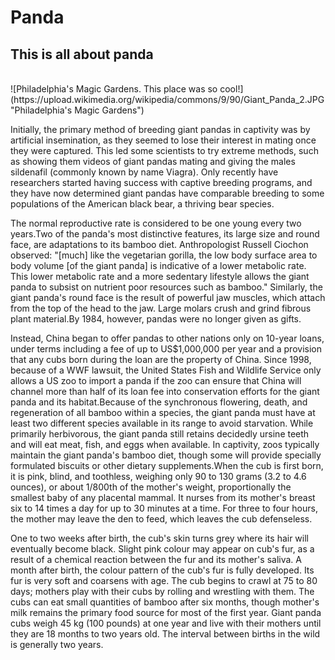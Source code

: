 # Panda
## This is all about panda
<br>
![Philadelphia's Magic Gardens. This place was so cool!](https://upload.wikimedia.org/wikipedia/commons/9/90/Giant_Panda_2.JPG "Philadelphia's Magic Gardens")
<br>
<p>Initially, the primary method of breeding giant pandas in captivity was by artificial insemination, as they seemed to lose their interest in mating once they were captured. This led some scientists to try extreme methods, such as showing them videos of giant pandas mating and giving the males sildenafil (commonly known by name Viagra). Only recently have researchers started having success with captive breeding programs, and they have now determined giant pandas have comparable breeding to some populations of the American black bear, a thriving bear species.</p>

<p>The normal reproductive rate is considered to be one young every two years.Two of the panda's most distinctive features, its large size and round face, are adaptations to its bamboo diet. Anthropologist Russell Ciochon observed: "[much] like the vegetarian gorilla, the low body surface area to body volume [of the giant panda] is indicative of a lower metabolic rate. This lower metabolic rate and a more sedentary lifestyle allows the giant panda to subsist on nutrient poor resources such as bamboo." Similarly, the giant panda's round face is the result of powerful jaw muscles, which attach from the top of the head to the jaw. Large molars crush and grind fibrous plant material.By 1984, however, pandas were no longer given as gifts.</p>

<p>Instead, China began to offer pandas to other nations only on 10-year loans, under terms including a fee of up to US$1,000,000 per year and a provision that any cubs born during the loan are the property of China. Since 1998, because of a WWF lawsuit, the United States Fish and Wildlife Service only allows a US zoo to import a panda if the zoo can ensure that China will channel more than half of its loan fee into conservation efforts for the giant panda and its habitat.Because of the synchronous flowering, death, and regeneration of all bamboo within a species, the giant panda must have at least two different species available in its range to avoid starvation. While primarily herbivorous, the giant panda still retains decidedly ursine teeth and will eat meat, fish, and eggs when available. In captivity, zoos typically maintain the giant panda's bamboo diet, though some will provide specially formulated biscuits or other dietary supplements.When the cub is first born, it is pink, blind, and toothless, weighing only 90 to 130 grams (3.2 to 4.6 ounces), or about 1/800th of the mother's weight, proportionally the smallest baby of any placental mammal. It nurses from its mother's breast six to 14 times a day for up to 30 minutes at a time. For three to four hours, the mother may leave the den to feed, which leaves the cub defenseless.</p>

<p>One to two weeks after birth, the cub's skin turns grey where its hair will eventually become black. Slight pink colour may appear on cub's fur, as a result of a chemical reaction between the fur and its mother's saliva. A month after birth, the colour pattern of the cub's fur is fully developed. Its fur is very soft and coarsens with age. The cub begins to crawl at 75 to 80 days; mothers play with their cubs by rolling and wrestling with them. The cubs can eat small quantities of bamboo after six months, though mother's milk remains the primary food source for most of the first year. Giant panda cubs weigh 45 kg (100 pounds) at one year and live with their mothers until they are 18 months to two years old. The interval between births in the wild is generally two years.</p>
